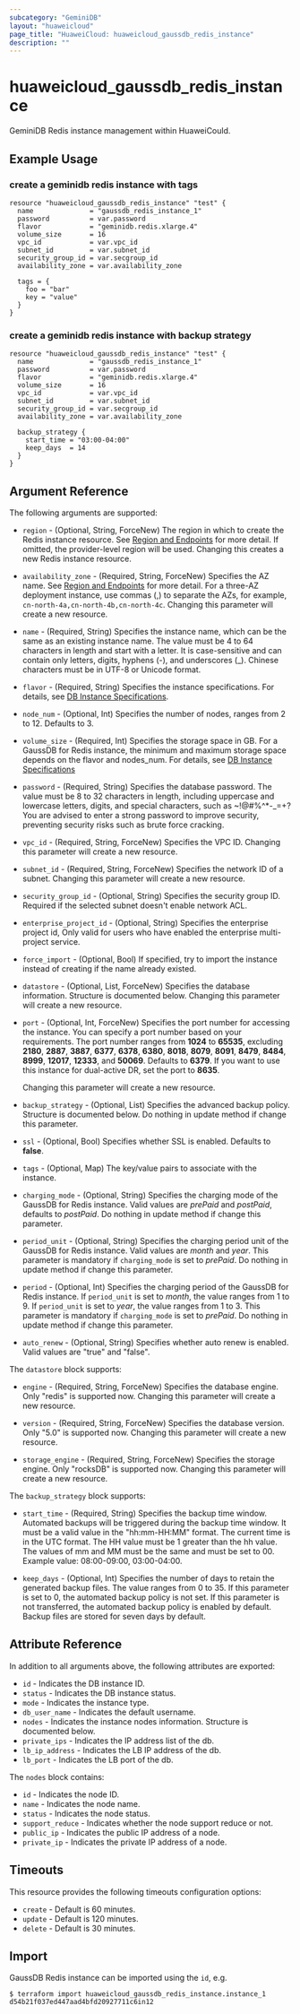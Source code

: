 ```yaml
---
subcategory: "GeminiDB"
layout: "huaweicloud"
page_title: "HuaweiCloud: huaweicloud_gaussdb_redis_instance"
description: ""
---
```


# huaweicloud_gaussdb_redis_instance

GeminiDB Redis instance management within HuaweiCould.

## Example Usage

### create a geminidb redis instance with tags

```hcl
resource "huaweicloud_gaussdb_redis_instance" "test" {
  name              = "gaussdb_redis_instance_1"
  password          = var.password
  flavor            = "geminidb.redis.xlarge.4"
  volume_size       = 16
  vpc_id            = var.vpc_id
  subnet_id         = var.subnet_id
  security_group_id = var.secgroup_id
  availability_zone = var.availability_zone

  tags = {
    foo = "bar"
    key = "value"
  }
}
```

### create a geminidb redis instance with backup strategy

```hcl
resource "huaweicloud_gaussdb_redis_instance" "test" {
  name              = "gaussdb_redis_instance_1"
  password          = var.password
  flavor            = "geminidb.redis.xlarge.4"
  volume_size       = 16
  vpc_id            = var.vpc_id
  subnet_id         = var.subnet_id
  security_group_id = var.secgroup_id
  availability_zone = var.availability_zone

  backup_strategy {
    start_time = "03:00-04:00"
    keep_days  = 14
  }
}
```

## Argument Reference

The following arguments are supported:

* `region` - (Optional, String, ForceNew) The region in which to create the Redis instance resource.
  See [Region and Endpoints](https://developer.huaweicloud.com/intl/en-us/endpoint?GaussDB%20NoSQL) for more detail. If
  omitted, the provider-level region will be used. Changing this creates a new Redis instance resource.

* `availability_zone` - (Required, String, ForceNew) Specifies the AZ name.
  See [Region and Endpoints](https://developer.huaweicloud.com/intl/en-us/endpoint?GaussDB%20NoSQL) for more detail.
  For a three-AZ deployment instance, use commas (,) to separate the AZs, for example, `cn-north-4a,cn-north-4b,cn-north-4c`.
  Changing this parameter will create a new resource.

* `name` - (Required, String) Specifies the instance name, which can be the same as an existing instance name. The value
  must be 4 to 64 characters in length and start with a letter. It is case-sensitive and can contain only letters,
  digits, hyphens (-), and underscores (_). Chinese characters must be in UTF-8 or Unicode format.

* `flavor` - (Required, String) Specifies the instance specifications. For details,
  see [DB Instance Specifications](https://support.huaweicloud.com/intl/en-us/redisug-nosql/nosql_05_0059.html).

* `node_num` - (Optional, Int) Specifies the number of nodes, ranges from 2 to 12. Defaults to 3.

* `volume_size` - (Required, Int) Specifies the storage space in GB. For a GaussDB for Redis instance, the minimum and
  maximum storage space depends on the flavor and nodes_num. For details,
  see [DB Instance Specifications](https://support.huaweicloud.com/intl/en-us/redisug-nosql/nosql_05_0059.html)

* `password` - (Required, String) Specifies the database password. The value must be 8 to 32 characters in length,
  including uppercase and lowercase letters, digits, and special characters, such as ~!@#%^*-_=+? You are advised to
  enter a strong password to improve security, preventing security risks such as brute force cracking.

* `vpc_id` - (Required, String, ForceNew) Specifies the VPC ID. Changing this parameter will create a new resource.

* `subnet_id` - (Required, String, ForceNew) Specifies the network ID of a subnet. Changing this parameter will create a
  new resource.

* `security_group_id` - (Optional, String) Specifies the security group ID. Required if the selected subnet doesn't
  enable network ACL.

* `enterprise_project_id` - (Optional, String) Specifies the enterprise project id, Only valid for users who
  have enabled the enterprise multi-project service.

* `force_import` - (Optional, Bool) If specified, try to import the instance instead of creating if the name already
  existed.

* `datastore` - (Optional, List, ForceNew) Specifies the database information. Structure is documented below. Changing
  this parameter will create a new resource.

* `port` - (Optional, Int, ForceNew) Specifies the port number for accessing the instance. You can specify a port number
  based on your requirements. The port number ranges from **1024** to **65535**, excluding **2180**, **2887**, **3887**,
  **6377**, **6378**, **6380**, **8018**, **8079**, **8091**, **8479**, **8484**, **8999**, **12017**, **12333**, and
  **50069**. Defaults to **6379**.
  If you want to use this instance for dual-active DR, set the port to **8635**.

  Changing this parameter will create a new resource.

* `backup_strategy` - (Optional, List) Specifies the advanced backup policy. Structure is documented below. Do nothing
  in update method if change this parameter.

* `ssl` - (Optional, Bool) Specifies whether SSL is enabled. Defaults to **false**.

* `tags` - (Optional, Map) The key/value pairs to associate with the instance.

* `charging_mode` - (Optional, String) Specifies the charging mode of the GaussDB for Redis instance. Valid values are
  *prePaid* and *postPaid*, defaults to *postPaid*. Do nothing in update method if change this parameter.

* `period_unit` - (Optional, String) Specifies the charging period unit of the GaussDB for Redis instance. Valid values
  are *month* and *year*. This parameter is mandatory if `charging_mode` is set to *prePaid*. Do nothing in update
  method if change this parameter.

* `period` - (Optional, Int) Specifies the charging period of the GaussDB for Redis instance. If `period_unit` is set
  to *month*, the value ranges from 1 to 9. If `period_unit` is set to *year*, the value ranges from 1 to 3. This
  parameter is mandatory if `charging_mode` is set to *prePaid*. Do nothing in update method if change this parameter.

* `auto_renew` - (Optional, String) Specifies whether auto renew is enabled. Valid values are "true" and "false".

The `datastore` block supports:

* `engine` - (Required, String, ForceNew) Specifies the database engine. Only "redis" is supported now.
  Changing this parameter will create a new resource.

* `version` - (Required, String, ForceNew) Specifies the database version. Only "5.0" is supported now.
  Changing this parameter will create a new resource.

* `storage_engine` - (Required, String, ForceNew) Specifies the storage engine. Only "rocksDB" is supported now.
  Changing this parameter will create a new resource.

The `backup_strategy` block supports:

* `start_time` - (Required, String) Specifies the backup time window. Automated backups will be triggered during the
  backup time window. It must be a valid value in the "hh:mm-HH:MM" format. The current time is in the UTC format. The
  HH value must be 1 greater than the hh value. The values of mm and MM must be the same and must be set to 00. Example
  value: 08:00-09:00, 03:00-04:00.

* `keep_days` - (Optional, Int) Specifies the number of days to retain the generated backup files. The value ranges from
  0 to 35. If this parameter is set to 0, the automated backup policy is not set. If this parameter is not transferred,
  the automated backup policy is enabled by default. Backup files are stored for seven days by default.

## Attribute Reference

In addition to all arguments above, the following attributes are exported:

* `id` - Indicates the DB instance ID.
* `status` - Indicates the DB instance status.
* `mode` - Indicates the instance type.
* `db_user_name` - Indicates the default username.
* `nodes` - Indicates the instance nodes information. Structure is documented below.
* `private_ips` - Indicates the IP address list of the db.
* `lb_ip_address` - Indicates the LB IP address of the db.
* `lb_port` - Indicates the LB port of the db.

The `nodes` block contains:

* `id` - Indicates the node ID.
* `name` - Indicates the node name.
* `status` - Indicates the node status.
* `support_reduce` - Indicates whether the node support reduce or not.
* `public_ip` - Indicates the public IP address of a node.
* `private_ip` - Indicates the private IP address of a node.

## Timeouts

This resource provides the following timeouts configuration options:

* `create` - Default is 60 minutes.
* `update` - Default is 120 minutes.
* `delete` - Default is 30 minutes.

## Import

GaussDB Redis instance can be imported using the `id`, e.g.

```
$ terraform import huaweicloud_gaussdb_redis_instance.instance_1 d54b21f037ed447aad4bfd20927711c6in12
```
